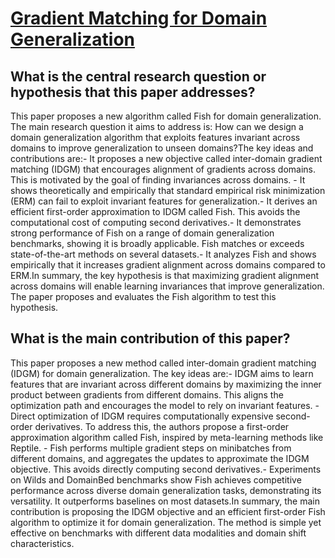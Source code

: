 # [Gradient Matching for Domain Generalization](https://arxiv.org/abs/2104.09937v3)

## What is the central research question or hypothesis that this paper addresses?

This paper proposes a new algorithm called Fish for domain generalization. The main research question it aims to address is: How can we design a domain generalization algorithm that exploits features invariant across domains to improve generalization to unseen domains?The key ideas and contributions are:- It proposes a new objective called inter-domain gradient matching (IDGM) that encourages alignment of gradients across domains. This is motivated by the goal of finding invariances across domains. - It shows theoretically and empirically that standard empirical risk minimization (ERM) can fail to exploit invariant features for generalization.- It derives an efficient first-order approximation to IDGM called Fish. This avoids the computational cost of computing second derivatives.- It demonstrates strong performance of Fish on a range of domain generalization benchmarks, showing it is broadly applicable. Fish matches or exceeds state-of-the-art methods on several datasets.- It analyzes Fish and shows empirically that it increases gradient alignment across domains compared to ERM.In summary, the key hypothesis is that maximizing gradient alignment across domains will enable learning invariances that improve generalization. The paper proposes and evaluates the Fish algorithm to test this hypothesis.


## What is the main contribution of this paper?

This paper proposes a new method called inter-domain gradient matching (IDGM) for domain generalization. The key ideas are:- IDGM aims to learn features that are invariant across different domains by maximizing the inner product between gradients from different domains. This aligns the optimization path and encourages the model to rely on invariant features. - Direct optimization of IDGM requires computationally expensive second-order derivatives. To address this, the authors propose a first-order approximation algorithm called Fish, inspired by meta-learning methods like Reptile. - Fish performs multiple gradient steps on minibatches from different domains, and aggregates the updates to approximate the IDGM objective. This avoids directly computing second derivatives.- Experiments on Wilds and DomainBed benchmarks show Fish achieves competitive performance across diverse domain generalization tasks, demonstrating its versatility. It outperforms baselines on most datasets.In summary, the main contribution is proposing the IDGM objective and an efficient first-order Fish algorithm to optimize it for domain generalization. The method is simple yet effective on benchmarks with different data modalities and domain shift characteristics.
